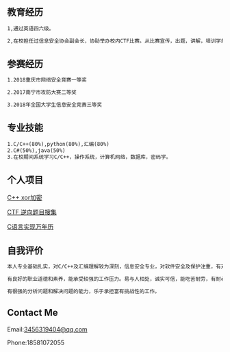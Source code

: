 ## 教育经历
```markdown
1,通过英语四六级。

2,在校担任过信息安全协会副会长，协助举办校内CTF比赛。从比赛宣传，出题，讲解，培训学弟学妹过程中学到了很多经验以及知识。

```

## 参赛经历
```markdown
1.2018重庆市网络安全竞赛一等奖

2.2017南宁市攻防大赛二等奖

3.2018年全国大学生信息安全竞赛三等奖
```

## 专业技能
```markdown
1.C/C++(80%),python(80%),汇编(80%)
2.C#(50%),java(50%)
3.在校期间系统学习C/C++，操作系统，计算机网络，数据库，密码学。
```
## 个人项目

[C++ xor加密](https://github.com/lxwAsm/myprojects/tree/master/C/xor)

[CTF 逆向题目搜集](https://github.com/lxwAsm/CTF/tree/master/re)

[C语言实现万年历](https://github.com/lxwAsm/myprojects/tree/master/c/calendar)
## 自我评价

```markdown
本人专业基础扎实，对C/C++及汇编理解较为深刻，信息安全专业，对软件安全及保护注重，有对程序加壳脱壳经验，代码混淆。

有良好的职业道德和素养，能承受较强的工作压力。易与人相处，诚实可信，能吃苦耐劳，有耐心，乐于助人。

有很强的分析问题和解决问题的能力，乐于承担富有挑战性的工作。
```

## Contact Me

Email:3456319404@qq.com

Phone:18581072055

